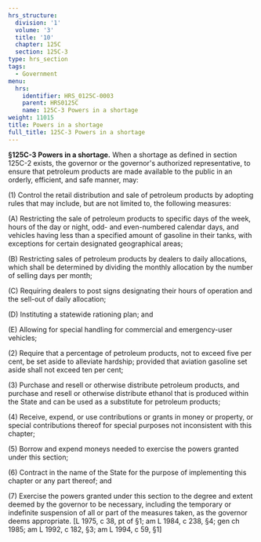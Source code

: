 ```yaml
---
hrs_structure:
  division: '1'
  volume: '3'
  title: '10'
  chapter: 125C
  section: 125C-3
type: hrs_section
tags:
  - Government
menu:
  hrs:
    identifier: HRS_0125C-0003
    parent: HRS0125C
    name: 125C-3 Powers in a shortage
weight: 11015
title: Powers in a shortage
full_title: 125C-3 Powers in a shortage
---
```

**§125C-3 Powers in a shortage.** When a shortage as defined in section 125C-2 exists, the governor or the governor's authorized representative, to ensure that petroleum products are made available to the public in an orderly, efficient, and safe manner, may:

(1) Control the retail distribution and sale of petroleum products by adopting rules that may include, but are not limited to, the following measures:

(A) Restricting the sale of petroleum products to specific days of the week, hours of the day or night, odd- and even-numbered calendar days, and vehicles having less than a specified amount of gasoline in their tanks, with exceptions for certain designated geographical areas;

(B) Restricting sales of petroleum products by dealers to daily allocations, which shall be determined by dividing the monthly allocation by the number of selling days per month;

(C) Requiring dealers to post signs designating their hours of operation and the sell-out of daily allocation;

(D) Instituting a statewide rationing plan; and

(E) Allowing for special handling for commercial and emergency-user vehicles;

(2) Require that a percentage of petroleum products, not to exceed five per cent, be set aside to alleviate hardship; provided that aviation gasoline set aside shall not exceed ten per cent;

(3) Purchase and resell or otherwise distribute petroleum products, and purchase and resell or otherwise distribute ethanol that is produced within the State and can be used as a substitute for petroleum products;

(4) Receive, expend, or use contributions or grants in money or property, or special contributions thereof for special purposes not inconsistent with this chapter;

(5) Borrow and expend moneys needed to exercise the powers granted under this section;

(6) Contract in the name of the State for the purpose of implementing this chapter or any part thereof; and

(7) Exercise the powers granted under this section to the degree and extent deemed by the governor to be necessary, including the temporary or indefinite suspension of all or part of the measures taken, as the governor deems appropriate. [L 1975, c 38, pt of §1; am L 1984, c 238, §4; gen ch 1985; am L 1992, c 182, §3; am L 1994, c 59, §1]